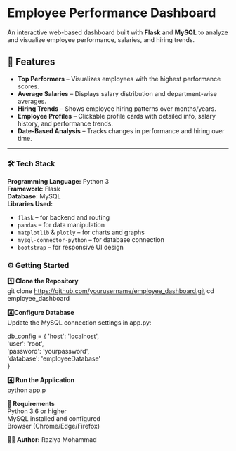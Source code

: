 # Employee Performance Dashboard

An interactive web-based dashboard built with **Flask** and **MySQL** to analyze and visualize employee performance, salaries, and hiring trends.
## 📌 Features
- **Top Performers** – Visualizes employees with the highest performance scores.
- **Average Salaries** – Displays salary distribution and department-wise averages.
- **Hiring Trends** – Shows employee hiring patterns over months/years.
- **Employee Profiles** – Clickable profile cards with detailed info, salary history, and performance trends.
- **Date-Based Analysis** – Tracks changes in performance and hiring over time.
  
---
### 🛠 Tech Stack  
**Programming Language:** Python 3  
**Framework:** Flask  
**Database:** MySQL  
**Libraries Used:**  
- `flask` – for backend and routing  
- `pandas` – for data manipulation  
- `matplotlib` & `plotly` – for charts and graphs  
- `mysql-connector-python` – for database connection  
- `bootstrap` – for responsive UI design
  
### ⚙️ Getting Started  

**1️⃣ Clone the Repository**  
git clone https://github.com/yourusername/employee_dashboard.git
cd employee_dashboard

**4️⃣Configure Database**    
Update the MySQL connection settings in app.py:  

db_config = {
    'host': 'localhost',  
    'user': 'root',  
    'password': 'yourpassword',  
    'database': 'employeeDatabase'  
    }

**4️⃣ Run the Application**  
python app.p

**📌 Requirements**  
Python 3.6 or higher  
MySQL installed and configured  
Browser (Chrome/Edge/Firefox)  

**👩‍💻 Author:** Raziya Mohammad


